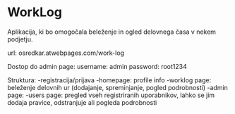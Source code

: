 # WorkLog
Aplikacija, ki bo omogočala beleženje in ogled delovnega časa v nekem podjetju.

url: osredkar.atwebpages.com/work-log

Dostop do admin page:
username: admin 
password: root1234

Struktura:
-registracija/prijava
-homepage: profile info
-worklog page: beleženje delovnih ur (dodajanje, spreminjanje, pogled podrobnosti)
-admin page:
      -users page: pregled vseh registriranih uporabnikov, lahko se jim dodaja pravice, odstranjuje ali pogleda podrobnosti

